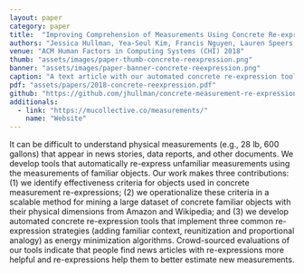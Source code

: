 ```yaml
---
layout: paper
category: paper
title:  "Improving Comprehension of Measurements Using Concrete Re-expression Strategies"
authors: "Jessica Hullman, Yea-Seul Kim, Francis Nguyen, Lauren Speers, Maneesh Agrawala"
venue: "ACM Human Factors in Computing Systems (CHI) 2018"
thumb: "assets/images/paper-thumb-concrete-reexpression.png"
banner: "assets/images/paper-banner-concrete-reexpression.png"
caption: "A text article with our automated concrete re-expression tools using two common strategies: adding familiar context (left) and reunitization (right). Both strategies provide more context for the measurements by comparing them to measurements of familiar objects. "
pdf: "assets/papers/2018-concrete-reexpression.pdf"
github: "https://github.com/jhullman/concrete-measurement-re-expressions"
additionals:
  - link: "https://mucollective.co/measurements/"
    name: "Website"
---
```


<!-- abstract -->
It can be difficult to understand physical measurements (e.g., 28 lb, 600 gallons) that appear in news stories, data reports, and other documents. We develop tools that automatically re-express unfamiliar measurements using the measurements of familiar objects. Our work makes three contributions: (1) we identify effectiveness criteria for objects used in concrete measurement re-expressions; (2) we operationalize these criteria in a scalable method for mining a large dataset of concrete familiar objects with their physical dimensions from Amazon and Wikipedia; and (3) we develop automated concrete re-expression tools that implement three common re-expression strategies (adding familiar context, reunitization and proportional analogy) as energy minimization algorithms. Crowd-sourced evaluations of our tools indicate that people find news articles with re-expressions more helpful and re-expressions help them to better estimate new measurements.
